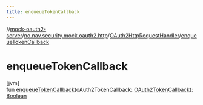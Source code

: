 ```yaml
---
title: enqueueTokenCallback
---
```

//[mock-oauth2-server](../../../index.html)/[no.nav.security.mock.oauth2.http](../index.html)/[OAuth2HttpRequestHandler](index.html)/[enqueueTokenCallback](enqueue-token-callback.html)



# enqueueTokenCallback



[jvm]\
fun [enqueueTokenCallback](enqueue-token-callback.html)(oAuth2TokenCallback: [OAuth2TokenCallback](../../no.nav.security.mock.oauth2.token/-o-auth2-token-callback/index.html)): [Boolean](https://kotlinlang.org/api/latest/jvm/stdlib/kotlin/-boolean/index.html)





